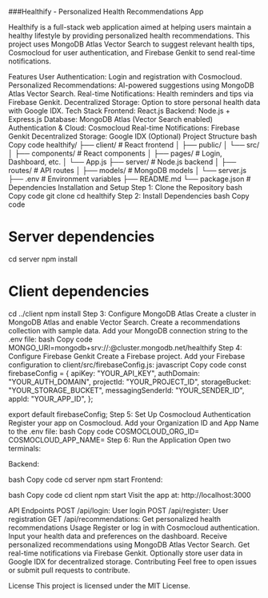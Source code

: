 ###Healthify - Personalized Health Recommendations App

Healthify is a full-stack web application aimed at helping users maintain a healthy lifestyle by providing personalized health recommendations. This project uses MongoDB Atlas Vector Search to suggest relevant health tips, Cosmocloud for user authentication, and Firebase Genkit to send real-time notifications.

Features
User Authentication: Login and registration with Cosmocloud.
Personalized Recommendations: AI-powered suggestions using MongoDB Atlas Vector Search.
Real-time Notifications: Health reminders and tips via Firebase Genkit.
Decentralized Storage: Option to store personal health data with Google IDX.
Tech Stack
Frontend: React.js
Backend: Node.js + Express.js
Database: MongoDB Atlas (Vector Search enabled)
Authentication & Cloud: Cosmocloud
Real-time Notifications: Firebase Genkit
Decentralized Storage: Google IDX (Optional)
Project Structure
bash
Copy code
healthify/
├── client/                # React frontend
│   ├── public/
│   └── src/
│       ├── components/    # React components
│       ├── pages/         # Login, Dashboard, etc.
│       └── App.js
├── server/                # Node.js backend
│   ├── routes/            # API routes
│   ├── models/            # MongoDB models
│   └── server.js
├── .env                   # Environment variables
├── README.md
└── package.json           # Dependencies
Installation and Setup
Step 1: Clone the Repository
bash
Copy code
git clone <your-repository-url>
cd healthify
Step 2: Install Dependencies
bash
Copy code
# Server dependencies
cd server
npm install

# Client dependencies
cd ../client
npm install
Step 3: Configure MongoDB Atlas
Create a cluster in MongoDB Atlas and enable Vector Search.
Create a recommendations collection with sample data.
Add your MongoDB connection string to the .env file:
bash
Copy code
MONGO_URI=mongodb+srv://<username>:<password>@cluster.mongodb.net/healthify
Step 4: Configure Firebase Genkit
Create a Firebase project.
Add your Firebase configuration to client/src/firebaseConfig.js:
javascript
Copy code
const firebaseConfig = {
  apiKey: "YOUR_API_KEY",
  authDomain: "YOUR_AUTH_DOMAIN",
  projectId: "YOUR_PROJECT_ID",
  storageBucket: "YOUR_STORAGE_BUCKET",
  messagingSenderId: "YOUR_SENDER_ID",
  appId: "YOUR_APP_ID",
};

export default firebaseConfig;
Step 5: Set Up Cosmocloud Authentication
Register your app on Cosmocloud.
Add your Organization ID and App Name to the .env file:
bash
Copy code
COSMOCLOUD_ORG_ID=<your-org-id>
COSMOCLOUD_APP_NAME=<your-app-name>
Step 6: Run the Application
Open two terminals:

Backend:

bash
Copy code
cd server
npm start
Frontend:

bash
Copy code
cd client
npm start
Visit the app at: http://localhost:3000

API Endpoints
POST /api/login: User login
POST /api/register: User registration
GET /api/recommendations: Get personalized health recommendations
Usage
Register or log in with Cosmocloud authentication.
Input your health data and preferences on the dashboard.
Receive personalized recommendations using MongoDB Atlas Vector Search.
Get real-time notifications via Firebase Genkit.
Optionally store user data in Google IDX for decentralized storage.
Contributing
Feel free to open issues or submit pull requests to contribute.

License
This project is licensed under the MIT License.
